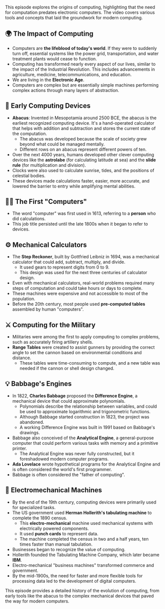 This episode explores the origins of computing, highlighting that the need for computation predates electronic computers. The video covers various tools and concepts that laid the groundwork for modern computing.

## 🌍 The Impact of Computing

*   Computers are **the lifeblood of today's world**. If they were to suddenly turn off, essential systems like the power grid, transportation, and water treatment plants would cease to function.
*   Computing has transformed nearly every aspect of our lives, similar to the impact of the Industrial Revolution. This includes advancements in agriculture, medicine, telecommunications, and education.
*   We are living in the **Electronic Age**.
*   Computers are complex but are essentially simple machines performing complex actions through many layers of abstraction.

## 🧮 Early Computing Devices

*   **Abacus**: Invented in Mesopotamia around 2500 BCE, the abacus is the earliest recognized computing device. It's a hand-operated calculator that helps with addition and subtraction and stores the current state of the computation.
    *   The abacus was developed because the scale of society grew beyond what could be managed mentally.
    *   Different rows on an abacus represent different powers of ten.
*   Over the next 4000 years, humans developed other clever computing devices like the **astrolabe** (for calculating latitude at sea) and the **slide rule** (for multiplication and division).
*   Clocks were also used to calculate sunrise, tides, and the positions of celestial bodies.
*   These devices made calculations faster, easier, more accurate, and lowered the barrier to entry while amplifying mental abilities.

## 🧑‍💼 The First "Computers"

*   The word "computer" was first used in 1613, referring to a **person** who did calculations.
*   This job title persisted until the late 1800s when it began to refer to devices.

## ⚙️ Mechanical Calculators

*   The **Step Reckoner**, built by Gottfried Leibniz in 1694, was a mechanical calculator that could add, subtract, multiply, and divide.
    *   It used gears to represent digits from 0 to 9.
    *   This design was used for the next three centuries of calculator design.
*   Even with mechanical calculators, real-world problems required many steps of computation and could take hours or days to complete.
*   These machines were expensive and not accessible to most of the population.
*   Before the 20th century, most people used **pre-computed tables** assembled by human "computers".

## ⚔️ Computing for the Military

*   Militaries were among the first to apply computing to complex problems, such as accurately firing artillery shells.
*   **Range Tables** were created to assist gunners by providing the correct angle to set the cannon based on environmental conditions and distance.
    *   These tables were time-consuming to compute, and a new table was needed if the cannon or shell design changed.

## 💡 Babbage's Engines

*   In 1822, **Charles Babbage** proposed the **Difference Engine**, a mechanical device that could approximate polynomials.
    *   Polynomials describe the relationship between variables, and could be used to approximate logarithmic and trigonometric functions.
    *   Although Babbage started construction in 1823, the project was abandoned.
    *   A working Difference Engine was built in 1991 based on Babbage's drawings.
*   Babbage also conceived of the **Analytical Engine**, a general-purpose computer that could perform various tasks with memory and a primitive printer.
    *   The Analytical Engine was never fully constructed, but it foreshadowed modern computer programs.
*   **Ada Lovelace** wrote hypothetical programs for the Analytical Engine and is often considered the world's first programmer.
*   Babbage is often considered the "father of computing".

## 🏢 Electromechanical Machines

*   By the end of the 19th century, computing devices were primarily used for specialized tasks.
*   The US government used **Herman Hollerith's tabulating machine** to complete the 1890 census.
    *   This **electro-mechanical** machine used mechanical systems with electrically powered components.
    *   It used **punch cards** to represent data.
    *  The machine completed the census in two and a half years, ten times faster than manual tabulation.
*   Businesses began to recognize the value of computing.
*   Hollerith founded the Tabulating Machine Company, which later became **IBM**.
*   Electro-mechanical "business machines" transformed commerce and government.
*   By the mid-1900s, the need for faster and more flexible tools for processing data led to the development of digital computers.

This episode provides a detailed history of the evolution of computing, from early tools like the abacus to the complex mechanical devices that paved the way for modern computers.
